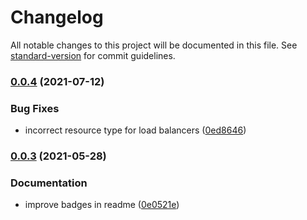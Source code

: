 # Changelog

All notable changes to this project will be documented in this file. See [standard-version](https://github.com/conventional-changelog/standard-version) for commit guidelines.

### [0.0.4](https://github.com/krystal/kce-ccm/compare/v0.0.3...v0.0.4) (2021-07-12)


### Bug Fixes

* incorrect resource type for load balancers ([0ed8646](https://github.com/krystal/kce-ccm/commit/0ed86469bef86d9757a027c68d64f1ed1a5193de))

### [0.0.3](https://github.com/krystal/kce-ccm/compare/v0.0.2...v0.0.3) (2021-05-28)


### Documentation

* improve badges in readme ([0e0521e](https://github.com/krystal/kce-ccm/commit/0e0521eb433b74a7bc0451ff71ce901d0d284936))
